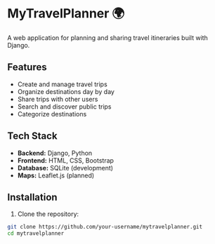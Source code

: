 # MyTravelPlanner 🌍

A web application for planning and sharing travel itineraries built with Django.

## Features

- Create and manage travel trips
- Organize destinations day by day
- Share trips with other users
- Search and discover public trips
- Categorize destinations

## Tech Stack

- **Backend:** Django, Python
- **Frontend:** HTML, CSS, Bootstrap
- **Database:** SQLite (development)
- **Maps:** Leaflet.js (planned)

## Installation

1. Clone the repository:
```bash
git clone https://github.com/your-username/mytravelplanner.git
cd mytravelplanner